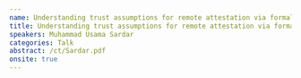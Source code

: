 ```yaml
---
name: Understanding trust assumptions for remote attestation via formal verification 
title: Understanding trust assumptions for remote attestation via formal verification 
speakers: Muhammad Usama Sardar
categories: Talk
abstract: /ct/Sardar.pdf
onsite: true
---
```

